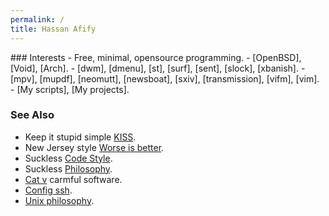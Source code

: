 ```yaml
---
permalink: /
title: Hassan Afify
---
```

<article markdown="1">
### Interests
- Free, minimal, opensource programming.
- [OpenBSD], [Void], [Arch].
- [dwm], [dmenu], [st], [surf], [sent], [slock], [xbanish].
- [mpv], [mupdf], [neomutt], [newsboat], [sxiv], [transmission], [vifm], [vim].
- [My scripts], [My projects].
<br>

### See Also
- Keep it stupid simple [KISS].
- New Jersey style [Worse is better].
- Suckless [Code Style].
- Suckless [Philosophy].
- [Cat v] carmful software.
- [Config ssh].
- [Unix philosophy].
</article>

[Arch linux]:      <https://archlinux.org>
[Cat v]:           <http://harmful.cat-v.org/software>
[Code Style]:      <https://suckless.org/coding_style>
[Config ssh]:      <https://stribika.github.io/2015/01/04/secure-secure-shell.html>
[KISS]:            <https://en.wikipedia.org/wiki/KISS_principle>
[My projects]:     <https://github.com/Afify?tab=repositories>
[My scripts]:      <https://github.com/Afify/dotfiles/tree/master/.scripts>
[OpenBSD]:         <https://openbsd.org>
[Philosophy]:      <https://suckless.org/philosophy>
[Unix philosophy]: <https://en.wikipedia.org/wiki/Unix_philosophy>
[Void]:            <https://voidlinux.org/>
[Worse is better]: <https://en.wikipedia.org/wiki/Worse_is_better>
[dmenu]:           <https://tools.suckless.org/dmenu>
[dunst]:           <https://dunst-project.org/>
[dwm]:             <https://dwm.suckless.org>
[mpv]:             <https://mpv.io/>
[mupdf]:           <https://mupdf.com/>
[neomutt]:         <https://neomutt.org/>
[newsboat]:        <http://newsboat.org/>
[sent]:            <https://tools.suckless.org/sent>
[slock]:           <https://tools.suckless.org/slock>
[st]:              <https://st.suckless.org/>
[surf]:            <https://surf.suckless.org>
[sxiv]:            <https://github.com/muennich/sxiv>
[transmission]:    <https://transmissionbt.com/>
[vifm]:            <https://vifm.info/>
[vim]:             <https://www.vim.org/>
[xbanish]:         <https://github.com/jcs/xbanish>
